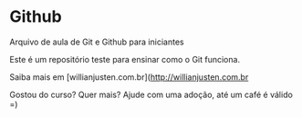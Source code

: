 # Github

Arquivo de aula de Git e Github para iniciantes

Este é um repositório teste para ensinar como o Git funciona.

Saiba mais em [willianjusten.com.br](http://willianjusten.com.br

Gostou do curso? Quer mais? Ajude com uma adoção, até um café é válido =)

